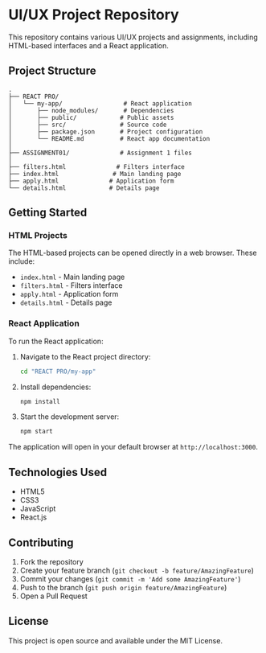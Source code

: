 # UI/UX Project Repository

This repository contains various UI/UX projects and assignments, including HTML-based interfaces and a React application.

## Project Structure

```
.
├── REACT PRO/
│   └── my-app/                 # React application
│       ├── node_modules/       # Dependencies
│       ├── public/            # Public assets
│       ├── src/               # Source code
│       ├── package.json       # Project configuration
│       └── README.md          # React app documentation
│
├── ASSIGNMENT01/              # Assignment 1 files
│
├── filters.html              # Filters interface
├── index.html               # Main landing page
├── apply.html              # Application form
└── details.html            # Details page
```

## Getting Started

### HTML Projects
The HTML-based projects can be opened directly in a web browser. These include:
- `index.html` - Main landing page
- `filters.html` - Filters interface
- `apply.html` - Application form
- `details.html` - Details page

### React Application
To run the React application:

1. Navigate to the React project directory:
   ```bash
   cd "REACT PRO/my-app"
   ```

2. Install dependencies:
   ```bash
   npm install
   ```

3. Start the development server:
   ```bash
   npm start
   ```

The application will open in your default browser at `http://localhost:3000`.

## Technologies Used
- HTML5
- CSS3
- JavaScript
- React.js

## Contributing
1. Fork the repository
2. Create your feature branch (`git checkout -b feature/AmazingFeature`)
3. Commit your changes (`git commit -m 'Add some AmazingFeature'`)
4. Push to the branch (`git push origin feature/AmazingFeature`)
5. Open a Pull Request

## License
This project is open source and available under the MIT License. 
